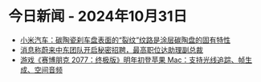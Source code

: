 # 今日新闻 - 2024年10月31日
- [小米汽车：碳陶瓷刹车盘表面的“裂纹”纹路是涂层碳陶盘的固有特性](https://www.ithome.com/0/806/565.htm)
- [消息称蔚来中东团队开启秘密招聘，最高职位达助理副总裁](https://www.ithome.com/0/806/564.htm)
- [游戏《赛博朋克 2077：终极版》明年初登苹果 Mac：支持光线追踪、帧生成、空间音频](https://www.ithome.com/0/806/563.htm)
